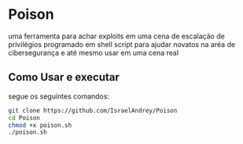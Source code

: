 # Poison
uma ferramenta para achar exploits em uma cena de escalação de privilégios programado em shell script para ajudar novatos
na aréa de cibersegurança e até mesmo usar em uma cena real

## Como Usar e executar
segue os seguintes comandos:
```bash
git clone https://github.com/IsraelAndrey/Poison
cd Poison
chmod +x poison.sh
./poison.sh
```
